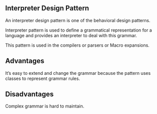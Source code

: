 ## Interpreter Design Pattern

An interpreter design pattern is one of the behavioral design patterns.

Interpreter pattern is used to define a grammatical representation for a language and provides an interpreter to deal with this grammar.

This pattern is used in the compilers or parsers or Macro expansions.

## Advantages 

It’s easy to extend and change the grammar because the pattern uses classes to represent grammar rules.

## Disadvantages

Complex grammar is hard to maintain.
